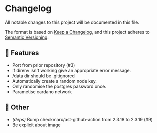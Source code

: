 # Changelog

All notable changes to this project will be documented in this file.

The format is based on [Keep a Changelog](https://keepachangelog.com/en/1.1.0/),
and this project adheres to [Semantic Versioning](https://semver.org/spec/v2.0.0.html).


## 🚀 Features

- Port from prior repository (#3)
- If direnv isn't working give an appropriate error message.
- /data dir should be .gitignored
- Automatically create a random node key.
- Only randomise the postgres password once.
- Parametise cardano network

## 💼 Other

- *(deps)* Bump checkmarx/ast-github-action from 2.3.18 to 2.3.19 (#9)
- Be explicit about image
